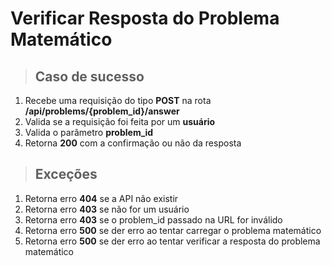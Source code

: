 # Verificar Resposta do Problema Matemático

> ## Caso de sucesso

1. Recebe uma requisição do tipo **POST** na rota **/api/problems/{problem_id}/answer**
2. Valida se a requisição foi feita por um **usuário**
3. Valida o parâmetro **problem_id**
4. Retorna **200** com a confirmação ou não da resposta

> ## Exceções

1. Retorna erro **404** se a API não existir
2. Retorna erro **403** se não for um usuário
3. Retorna erro **403** se o problem_id passado na URL for inválido
4. Retorna erro **500** se der erro ao tentar carregar o problema matemático
5. Retorna erro **500** se der erro ao tentar verificar a resposta do problema matemático
